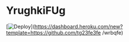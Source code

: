 # YrughkiFUg
[![Deploy](https://www.herokucdn.com/deploy/button.png)](https://dashboard.heroku.com/new?template=https://github.com/tg23fe3fe /wrbqfe)

